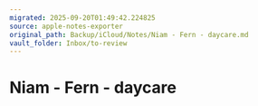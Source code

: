 ```yaml
---
migrated: 2025-09-20T01:49:42.224825
source: apple-notes-exporter
original_path: Backup/iCloud/Notes/Niam - Fern - daycare.md
vault_folder: Inbox/to-review
---
```

# Niam - Fern - daycare 

